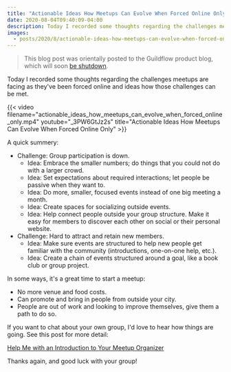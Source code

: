 ```yaml
---
title: "Actionable Ideas How Meetups Can Evolve When Forced Online Only"
date: 2020-08-04T09:40:09-04:00
description: Today I recorded some thoughts regarding the challenges meetups are facing as they've been forced online and ideas how those challenges can be met.
images:
  - posts/2020/8/actionable-ideas-how-meetups-can-evolve-when-forced-online-only/thumb.jpeg
---
```


> This blog post was orientally posted to the Guildflow product blog, which will soon [be shutdown](/posts/2021/10/guildflow-shutdown/).

Today I recorded some thoughts regarding the challenges meetups are facing as they've been forced online and ideas how those challenges can be met.

{{< video filename="actionable_ideas_how_meetups_can_evolve_when_forced_online_only.mp4" youtube="_3PW6GtJz2s" title="Actionable Ideas How Meetups Can Evolve When Forced Online Only" >}}

A quick summery:

- Challenge: Group participation is down.
  - Idea: Embrace the smaller numbers; do things that you could not do with a larger crowd.
  - Idea: Set expectations about required interactions; let people be passive when they want to.
  - Idea: Do more, smaller, focused events instead of one big meeting a month.
  - Idea: Create spaces for socializing outside events.
  - Idea: Help connect people outside your group structure. Make it easy for members to discover each other on social or their personal website.
- Challenge: Hard to attract and retain new members.
  - Idea: Make sure events are structured to help new people get familiar with the community (introductions, one-on-one help, etc.).
  - Idea: Create a chain of events structured around a goal, like a book club or group project.

In some ways, it's a great time to start a meetup:

- No more venue and food costs.
- Can promote and bring in people from outside your city.
- People are out of work and looking to improve themselves, give them a path to do so.

If you want to chat about your own group, I'd love to hear how things are going. See this post for more detail:

[Help Me with an Introduction to Your Meetup Organizer](http://mikezornek.com/posts/2020/8/help-me-with-an-introduction-to-your-meetup-organizer/)

Thanks again, and good luck with your group!
